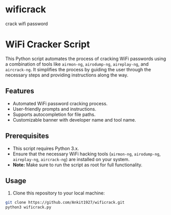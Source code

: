 # wificrack
crack wifi password

# WiFi Cracker Script

This Python script automates the process of cracking WiFi passwords using a combination of tools like `airmon-ng`, `airodump-ng`, `aireplay-ng`, and `aircrack-ng`. It simplifies the process by guiding the user through the necessary steps and providing instructions along the way.

## Features

- Automated WiFi password cracking process.
- User-friendly prompts and instructions.
- Supports autocompletion for file paths.
- Customizable banner with developer name and tool name.

## Prerequisites

- This script requires Python 3.x.
- Ensure that the necessary WiFi hacking tools (`airmon-ng`, `airodump-ng`, `aireplay-ng`, `aircrack-ng`) are installed on your system.
- **Note:** Make sure to run the script as root for full functionality.

## Usage

1. Clone this repository to your local machine:

```bash
git clone https://github.com/Ankit1927/wificrack.git
python3 wificrack.py

